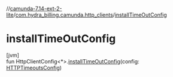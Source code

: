//[camunda-7.14-ext-2-lite](../../index.md)/[com.hydra_billing.camunda.http_clients](index.md)/[installTimeOutConfig](install-time-out-config.md)

# installTimeOutConfig

[jvm]\
fun HttpClientConfig<*>.[installTimeOutConfig](install-time-out-config.md)(config: [HTTPTimeoutsConfig](-h-t-t-p-timeouts-config/index.md))
